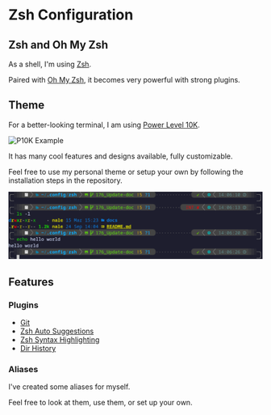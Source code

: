 # Zsh Configuration

## Zsh and Oh My Zsh

As a shell, I'm using [Zsh](https://en.wikipedia.org/wiki/Z_shell).

Paired with [Oh My Zsh](https://ohmyz.sh/), it becomes very powerful with strong plugins.

## Theme

For a better-looking terminal, I am using [Power Level 10K](https://github.com/romkatv/powerlevel10k).

![P10K Example](https://raw.githubusercontent.com/romkatv/powerlevel10k-media/master/prompt-styles-high-contrast.png)

It has many cool features and designs available, fully customizable.

Feel free to use my personal theme or setup your own by following the installation steps in the repository.

![Personal P10K Theme](./docs/assets/P10KPreview.png)

## Features

### Plugins

- [Git](https://github.com/ohmyzsh/ohmyzsh/tree/master/plugins/git)
- [Zsh Auto Suggestions](https://github.com/zsh-users/zsh-autosuggestions)
- [Zsh Syntax Highlighting](https://github.com/zsh-users/zsh-syntax-highlighting)
- [Dir History](https://github.com/ohmyzsh/ohmyzsh/tree/master/plugins/dirhistory)

### Aliases

I've created some aliases for myself.

Feel free to look at them, use them, or set up your own.
